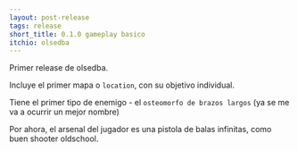 ```yaml
---
layout: post-release
tags: release
short_title: 0.1.0 gameplay basico
itchio: olsedba
---
```


Primer release de olsedba.

Incluye el primer mapa o ```location```, con su objetivo individual.

Tiene el primer tipo de enemigo - el ```osteomorfo de brazos largos``` (ya se me va a ocurrir un mejor nombre)

Por ahora, el arsenal del jugador es una pistola de balas infinitas, como buen shooter oldschool.